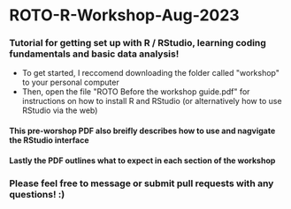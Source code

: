 # ROTO-R-Workshop-Aug-2023
### Tutorial for getting set up with R / RStudio, learning coding fundamentals and basic data analysis!


* To get started, I reccomend downloading the folder called "workshop" to your personal computer
* Then, open the file "ROTO Before the workshop guide.pdf" for instructions on how to install R and RStudio (or alternatively how to use RStudio via the web)
#### This pre-worshop PDF also breifly describes how to use and nagvigate the RStudio interface
#### Lastly the PDF outlines what to expect in each section of the workshop

### Please feel free to message or submit pull requests with any questions! :)

